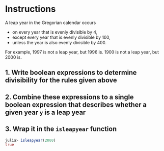 # Instructions

A leap year in the Gregorian calendar occurs

- on every year that is evenly divisible by 4,
- except every year that is evenly divisible by 100,
- unless the year is also evenly divisible by 400.

For example, 1997 is not a leap year, but 1996 is. 1900 is not a leap
year, but 2000 is.

## 1. Write boolean expressions to determine divisibility for the rules given above

## 2. Combine these expressions to a single boolean expression that describes whether a given year `y` is a leap year

<!-- No example is given because any example would give away the solution -->

## 3. Wrap it in the `isleapyear` function

```julia
julia> isleapyear(2000)
true
```
